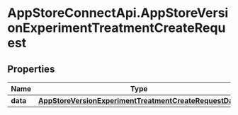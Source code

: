 # AppStoreConnectApi.AppStoreVersionExperimentTreatmentCreateRequest

## Properties

Name | Type | Description | Notes
------------ | ------------- | ------------- | -------------
**data** | [**AppStoreVersionExperimentTreatmentCreateRequestData**](AppStoreVersionExperimentTreatmentCreateRequestData.md) |  | 


